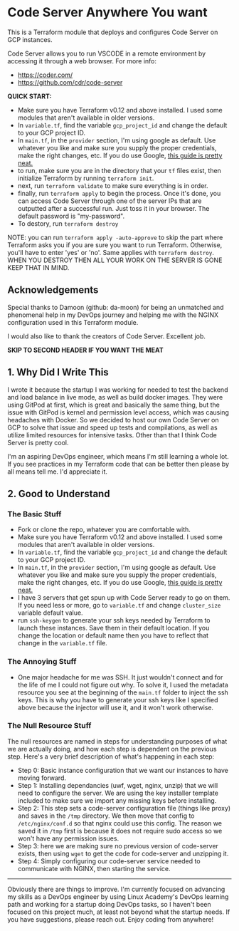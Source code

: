 # Code Server Anywhere You want

This is a Terraform module that deploys and configures Code Server on GCP instances. 

Code Server allows you to run VSCODE in a remote environment by accessing it through a web browser. 
For more info:
- https://coder.com/
- https://github.com/cdr/code-server

**QUICK START:**
- Make sure you have Terraform v0.12 and above installed. I used some modules that aren't available in older versions.
- In `variable.tf`, find the variable `gcp_project_id` and change the default to your GCP project ID.
- In `main.tf`, in the `provider` section, I'm using google as default. Use whatever you like and make sure you supply the proper credentials, make the right changes, etc. If you do use Google, [this guide is pretty neat.](https://console.cloud.google.com/projectselector2/apis/credentials/serviceaccountkey?pli=1&supportedpurview=project)
- to run, make sure you are in the directory that your `tf` files exist, then initialize Terraform by running `terraform init`.
- next, run `terraform validate` to make sure everything is in order.
- finally, run `terraform apply` to begin the process. Once it's done, you can access Code Server through one of the server IPs that are outputted after a successful run. Just toss it in your browser. The default password is "my-password". 
- To destory, run `terraform destroy`

NOTE: you can run `terraform apply -auto-approve` to skip the part where Terraform asks you if you are sure you want to run Terraform. Otherwise, you'll have to enter 'yes' or 'no'. Same applies with `terraform destroy`. WHEN YOU DESTROY THEN ALL YOUR WORK ON THE SERVER IS GONE KEEP THAT IN MIND. 

## Acknowledgements
Special thanks to Damoon (github: da-moon) for being an unmatched and phenomenal help in my DevOps journey and helping me with the NGINX configuration used in this Terraform module. 

I would also like to thank the creators of Code Server. Excellent job.

**SKIP TO SECOND HEADER IF YOU WANT THE MEAT**

## 1. Why Did I Write This

I wrote it because the startup I was working for needed to test the backend and load balance in live mode, as well as build 
docker images. They were using GitPod at first, which is great and basically the same thing, but the issue with GitPod is 
kernel and permission level access, which was causing headaches with Docker. So we decided to host our own Code Server on GCP
to solve that issue and speed up tests and compilations, as well as utilize limited resources for intensive tasks. Other than
that I think Code Server is pretty cool. 

I'm an aspiring DevOps engineer, which means I'm still learning a whole lot. If you see practices in my Terraform code that can
be better then please by all means tell me. I'd appreciate it.

## 2. Good to Understand

### The Basic Stuff

- Fork or clone the repo, whatever you are comfortable with.
- Make sure you have Terraform v0.12 and above installed. I used some modules that aren't available in older versions.
- In `variable.tf`, find the variable `gcp_project_id` and change the default to your GCP project ID.
- In `main.tf`, in the `provider` section, I'm using google as default. Use whatever you like and make sure you supply the proper credentials, make the right changes, etc. If you do use Google, [this guide is pretty neat.](https://console.cloud.google.com/projectselector2/apis/credentials/serviceaccountkey?pli=1&supportedpurview=project)
- I have 3 servers that get spun up with Code Server ready to go on them. If you need less or more, go to `variable.tf` and change `cluster_size` variable default value. 
- run `ssh-keygen` to generate your ssh keys needed by Terraform to launch these instances. Save them in their default location. If you change the location or default name then you have to reflect that change in the `variable.tf` file.

### The Annoying Stuff

- One major headache for me was SSH. It just wouldn't connect and for the life of me I could not figure out why. To solve it, I used the metadata resource you see at the beginning of the `main.tf` folder to inject the ssh keys. This is why you have to generate your ssh keys like I specified above because the injector will use it, and it won't work otherwise.


### The Null Resource Stuff

The null resources are named in steps for understanding purposes of what we are actually doing, and how each step is dependent on the previous step. Here's a very brief description of what's happening in each step:

- Step 0: Basic instance configuration that we want our instances to have moving forward. 
- Step 1: Installing dependancies (uwf, wget, nginx, unzip) that we will need to configure the server. We are using the key installer template included to make sure we import any missing keys before installing.
- Step 2: This step sets a code-server configuration file (things like proxy) and saves in the `/tmp` directory. We then move that config to `/etc/nginx/conf.d` so that nginx could use this config. The reason we saved it in `/tmp` first is because it does not require sudo access so we won't have any permission issues. 
- Step 3: here we are making sure no previous version of code-server exists, then using `wget` to get the code for code-server and unzipping it.
- Step 4: Simply configuring our code-server service needed to communicate with NGINX, then starting the service.

---

Obviously there are things to improve. I'm currently focused on advancing my skills as a DevOps engineer by using Linux Academy's DevOps learning path and working for a startup doing DevOps tasks, so I haven't been focused on this project much, at least not beyond what the startup needs. If you have suggestions, please reach out. Enjoy coding from anywhere!

